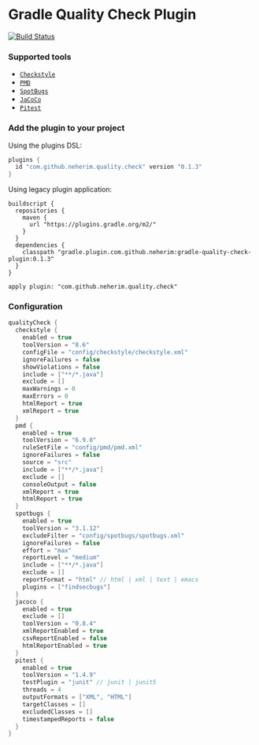 # Gradle Quality Check Plugin
[![Build Status](https://travis-ci.com/neherim/gradle-quality-check-plugin.svg?branch=master)](https://travis-ci.com/neherim/gradle-quality-check-plugin)

### Supported tools

 * [`Checkstyle`](https://docs.gradle.org/current/userguide/checkstyle_plugin.html)
 * [`PMD`](https://docs.gradle.org/current/userguide/pmd_plugin.html)
 * [`SpotBugs`](https://plugins.gradle.org/plugin/com.github.spotbugs)
 * [`JaCoCo`](https://docs.gradle.org/current/userguide/jacoco_plugin.html)
 * [`Pitest`](https://plugins.gradle.org/plugin/info.solidsoft.pitest)
 
### Add the plugin to your project
Using the plugins DSL:
```groovy
plugins {
  id "com.github.neherim.quality.check" version "0.1.3"
}
```

Using legacy plugin application:
```
buildscript {
  repositories {
    maven {
      url "https://plugins.gradle.org/m2/"
    }
  }
  dependencies {
    classpath "gradle.plugin.com.github.neherim:gradle-quality-check-plugin:0.1.3"
  }
}

apply plugin: "com.github.neherim.quality.check"
```

### Configuration
```groovy
qualityCheck {
  checkstyle {
    enabled = true
    toolVersion = "8.6"
    configFile = "config/checkstyle/checkstyle.xml"
    ignoreFailures = false
    showViolations = false
    include = ["**/*.java"]
    exclude = []
    maxWarnings = 0
    maxErrors = 0
    htmlReport = true
    xmlReport = true
  }
  pmd {
    enabled = true
    toolVersion = "6.9.0"
    ruleSetFile = "config/pmd/pmd.xml"
    ignoreFailures = false
    source = "src"
    include = ["**/*.java"]
    exclude = []
    consoleOutput = false
    xmlReport = true
    htmlReport = true
  }
  spotbugs {
    enabled = true
    toolVersion = "3.1.12"
    excludeFilter = "config/spotbugs/spotbugs.xml"
    ignoreFailures = false
    effort = "max"
    reportLevel = "medium"
    include = ["**/*.java"]
    exclude = []
    reportFormat = "html" // html | xml | text | emacs
    plugins = ["findsecbugs"]
  }
  jacoco {
    enabled = true
    exclude = []
    toolVersion = "0.8.4"
    xmlReportEnabled = true
    csvReportEnabled = false
    htmlReportEnabled = true
  }
  pitest {
    enabled = true
    toolVersion = "1.4.9"
    testPlugin = "junit" // junit | junit5 
    threads = 4
    outputFormats = ["XML", "HTML"]
    targetClasses = []
    excludedClasses = []
    timestampedReports = false
  }
}
```

